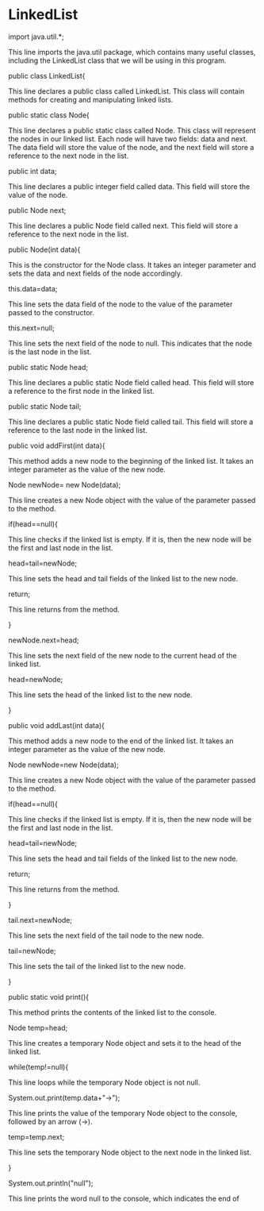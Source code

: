 # LinkedList

import java.util.*;

This line imports the java.util package, which contains many useful classes, including the LinkedList class that we will be using in this program.

public class LinkedList{

This line declares a public class called LinkedList. This class will contain methods for creating and manipulating linked lists.

public static class Node{

This line declares a public static class called Node. This class will represent the nodes in our linked list. Each node will have two fields: data and next. The data field will store the value of the node, and the next field will store a reference to the next node in the list.

public int data;

This line declares a public integer field called data. This field will store the value of the node.

public Node next;

This line declares a public Node field called next. This field will store a reference to the next node in the list.

public Node(int data){

This is the constructor for the Node class. It takes an integer parameter and sets the data and next fields of the node accordingly.

this.data=data;

This line sets the data field of the node to the value of the parameter passed to the constructor.

this.next=null;

This line sets the next field of the node to null. This indicates that the node is the last node in the list.

public static Node head;

This line declares a public static Node field called head. This field will store a reference to the first node in the linked list.

public static Node tail;

This line declares a public static Node field called tail. This field will store a reference to the last node in the linked list.

public void addFirst(int data){

This method adds a new node to the beginning of the linked list. It takes an integer parameter as the value of the new node.

Node newNode= new Node(data);

This line creates a new Node object with the value of the parameter passed to the method.

if(head==null){

This line checks if the linked list is empty. If it is, then the new node will be the first and last node in the list.

head=tail=newNode;

This line sets the head and tail fields of the linked list to the new node.

return;

This line returns from the method.

}

newNode.next=head;

This line sets the next field of the new node to the current head of the linked list.

head=newNode;

This line sets the head of the linked list to the new node.

}

public void addLast(int data){

This method adds a new node to the end of the linked list. It takes an integer parameter as the value of the new node.

Node newNode=new Node(data);

This line creates a new Node object with the value of the parameter passed to the method.

if(head==null){

This line checks if the linked list is empty. If it is, then the new node will be the first and last node in the list.

head=tail=newNode;

This line sets the head and tail fields of the linked list to the new node.

return;

This line returns from the method.

}

tail.next=newNode;

This line sets the next field of the tail node to the new node.

tail=newNode;

This line sets the tail of the linked list to the new node.

}

public static void print(){

This method prints the contents of the linked list to the console.

Node temp=head;

This line creates a temporary Node object and sets it to the head of the linked list.

while(temp!=null){

This line loops while the temporary Node object is not null.

System.out.print(temp.data+"->");

This line prints the value of the temporary Node object to the console, followed by an arrow (->).

temp=temp.next;

This line sets the temporary Node object to the next node in the linked list.

}

System.out.println("null");

This line prints the word null to the console, which indicates the end of
